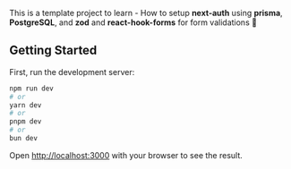 This is a template project to learn - How to setup **next-auth** using **prisma**, **PostgreSQL**, and **zod** and **react-hook-forms** for form validations 🔐

## Getting Started

First, run the development server:

```bash
npm run dev
# or
yarn dev
# or
pnpm dev
# or
bun dev
```

Open [http://localhost:3000](http://localhost:3000) with your browser to see the result.
